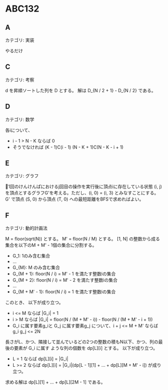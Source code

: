 # ABC132

## A
カテゴリ: 実装

やるだけ

## C
カテゴリ: 考察

d を昇順ソートした列を D とする。
解は D_{N / 2 + 1} - D_{N / 2} である。

## D
カテゴリ: 数学

各iについて、

* i - 1 > N - K ならば 0
* そうでなければ (K - 1)C(i - 1) (N - K + 1)C(N - K - i + 1)

## E
カテゴリ: グラフ

1回のけんけんぱにおけるj回目の操作を実行後に頂点iに存在している状態 (i, j)
を頂点とするグラフG'を考える。ただし、(i, 0) = (i, 3) とみなすことにする。
G' で頂点 (S, 0) から頂点 (T, 0) への最短距離をBFSで求めればよい。

## F
カテゴリ: 動的計画法

M = floor(sqrt(N)) とする。
M' = floor(N / M) とする。
[1, N] の整数から成る集合を以下のM + M' - 1個の集合に分割する。

* G_1: 1のみ含む集合
* ...
* G_{M}: M のみ含む集合
* G_{M + 1}: floor(N / i) = M' - 1 を満たす整数iの集合
* G_{M + 2}: floor(N / i) = M' - 2 を満たす整数iの集合
* ...
* G_{M + M' - 1}: floor(N / i) = 1 を満たす整数iの集合

このとき、 以下が成り立つ。

* i <= M ならば |G_i| = 1
* i > M ならば |G_i| = floor(N / (M + M' - i)) - floor(N / (M + M' - i + 1))
* G_i に属す要素g_iと G_j に属す要素g_j について、i + j <= M + M' ならば g_i g_j <= 2N

長さがL、かつ、隣接して並んでいるどの2つの整数の積もN以下、かつ、列の最後の要素が G_i に属す
ような列の個数を dp[L][i] とする。
以下が成り立つ。

* L = 1 ならば dp[L][i] = |G_i|
* L >= 2 ならば dp[L][i] = |G_i|(dp[L - 1][1] + ... + dp[L][M + M' - i]) が成り立つ。

求める解は dp[L][1] + ... + dp[L][2M - 1] である。
